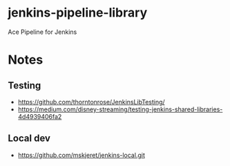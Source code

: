 # jenkins-pipeline-library
Ace Pipeline for Jenkins

# Notes

## Testing
* https://github.com/thorntonrose/JenkinsLibTesting/
* https://medium.com/disney-streaming/testing-jenkins-shared-libraries-4d4939406fa2

## Local dev
* https://github.com/mskjeret/jenkins-local.git
